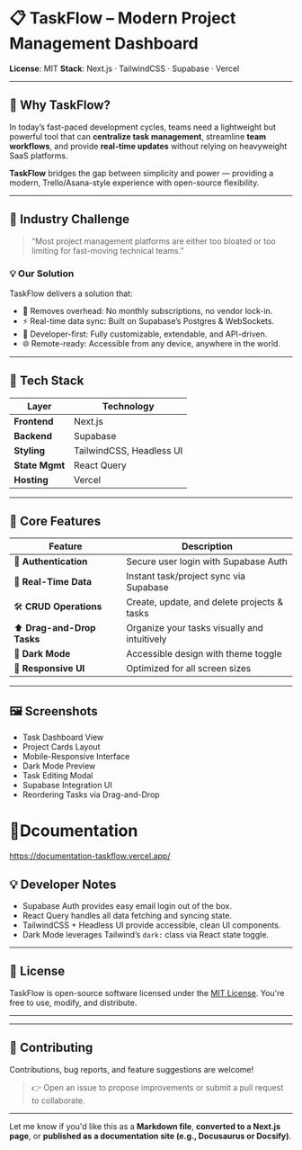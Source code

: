 

# 📋 TaskFlow – Modern Project Management Dashboard

**License**: MIT
**Stack**: Next.js · TailwindCSS · Supabase · Vercel

---

## 🧠 Why TaskFlow?

In today’s fast-paced development cycles, teams need a lightweight but powerful tool that can **centralize task management**, streamline **team workflows**, and provide **real-time updates** without relying on heavyweight SaaS platforms.

**TaskFlow** bridges the gap between simplicity and power — providing a modern, Trello/Asana-style experience with open-source flexibility.

---

## 🧩 Industry Challenge

> “Most project management platforms are either too bloated or too limiting for fast-moving technical teams.”

### 💡 Our Solution

TaskFlow delivers a solution that:

* 🎯 Removes overhead: No monthly subscriptions, no vendor lock-in.
* ⚡ Real-time data sync: Built on Supabase’s Postgres & WebSockets.
* 🧱 Developer-first: Fully customizable, extendable, and API-driven.
* 🌐 Remote-ready: Accessible from any device, anywhere in the world.

---

## 🚀 Tech Stack

| Layer          | Technology               |
| -------------- | ------------------------ |
| **Frontend**   | Next.js                  |
| **Backend**    | Supabase                 |
| **Styling**    | TailwindCSS, Headless UI |
| **State Mgmt** | React Query              |
| **Hosting**    | Vercel                   |

---

## 🔧 Core Features

| Feature                    | Description                                  |
| -------------------------- | -------------------------------------------- |
| 🔐 **Authentication**      | Secure user login with Supabase Auth         |
| 🔄 **Real-Time Data**      | Instant task/project sync via Supabase       |
| 🛠️ **CRUD Operations**    | Create, update, and delete projects & tasks  |
| ⬆️ **Drag-and-Drop Tasks** | Organize your tasks visually and intuitively |
| 🌙 **Dark Mode**           | Accessible design with theme toggle          |
| 📱 **Responsive UI**       | Optimized for all screen sizes               |

---

## 🖼️ Screenshots

<!-- Replace with actual image links or components -->

* Task Dashboard View
* Project Cards Layout
* Mobile-Responsive Interface
* Dark Mode Preview
* Task Editing Modal
* Supabase Integration UI
* Reordering Tasks via Drag-and-Drop

# 📄Dcoumentation 
https://documentation-taskflow.vercel.app/
## 💡 Developer Notes

* Supabase Auth provides easy email login out of the box.
* React Query handles all data fetching and syncing state.
* TailwindCSS + Headless UI provide accessible, clean UI components.
* Dark Mode leverages Tailwind’s `dark:` class via React state toggle.

---

## 📄 License

TaskFlow is open-source software licensed under the [MIT License](https://opensource.org/licenses/MIT). You're free to use, modify, and distribute.

---

---

## 🤝 Contributing

Contributions, bug reports, and feature suggestions are welcome!

> 👉 Open an issue to propose improvements or submit a pull request to collaborate.

---

Let me know if you'd like this as a **Markdown file**, **converted to a Next.js page**, or **published as a documentation site (e.g., Docusaurus or Docsify)**.
